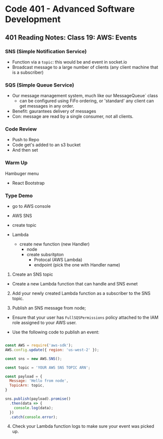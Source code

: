 # Code 401 - Advanced Software Development

## 401 Reading Notes: Class 19: AWS: Events

### SNS (Simple Notification Service)

- Function via a `topic`: this would be and event in socket.io
- Broadcast message to a large number of clients (any client machine that is a subscriber)

### SQS (Simple Queue Service)

- Our message management system, much like our MessageQueue` class
  - can be configured using FiFo ordering, or 'standard' any client can get messages in any order.
- Benefit: gaurantees delivery of messages
- Con: message are read by a single consumer, not all clients.

### Code Review

- Push to Repo 
- Code get's added to an s3 bucket
- And then set

### Warm Up

Hambuger menu

  - React Bootstrap 


### Type Demo

- go to AWS console

- AWS SNS
 - create topic


- Lambda
  - create new function (new Handler)
    - node
    - create subsritpton
      - Protocal (AWS Lambda)
      - endpoint (pick the one with Handler name)


1. Create an SNS topic
  - Create a new Lambda function that can handle and SNS evnet
2. Add your newly created Lambda function as a subscriber to the SNS topic.

3. Publish an SNS message from node;

  - Ensure that your user has `FullSQSPermissions` policy attached to the IAM role assigned to your AWS user.

  - Use the following code to publish an event:

```javascript

const AWS = require('aws-sdk');
AWS.config.update({ region: 'us-west-2' });

const sns = new AWS.SNS();

const topic = 'YOUR AWS SNS TOPIC ARN';

const payload = {
  Message: 'Hello from node',
  TopicArn: topic,
}

sns.publish(payload).promise()
  .then(data => {
    console.log(data);
  })
  .catch(console.error);

  ```

4. Check your Lambda function logs to make sure your event was picked up.



